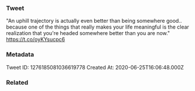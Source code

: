 ### Tweet
"An uphill trajectory is actually even better than being somewhere good..  because one of the things that really makes your life meaningful is the clear realization that you're headed somewhere better than you are now." https://t.co/oyKYsucpc6

### Metadata
Tweet ID: 1276185081036619778
Created At: 2020-06-25T16:06:48.000Z

### Related


